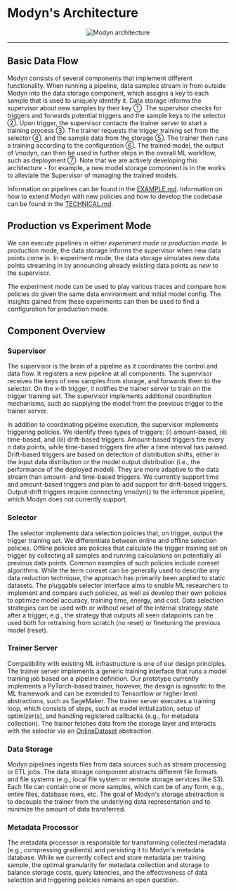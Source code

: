 # Modyn's Architecture

<div align="center">
<img src="assets/arch.pdf" alt="Modyn architecture"/>

---

</div>

## Basic Data Flow

Modyn consists of several components that implement different functionality.
When running a pipeline, data samples stream in from outside Modyn into the data storage component, which assigns a key to each sample that is used to uniquely identify it.
Data storage informs the supervisor about new samples by their key ①.
The supervisor checks for triggers and forwards potential triggers and the sample keys to the selector ②.
Upon trigger, the supervisor contacts the trainer server to start a training process ③.
The trainer requests the trigger training set from the selector ④, and the sample data from the storage ⑤.
The trainer then runs a training according to the configuration ⑥.
The trained model, the output of \modyn, can then be used in further steps in the overall ML workflow, such as deployment ⑦.
Note that we are actively developing this architecture - for example, a new model storage component is in the works to alleviate the Supervisor of managing the trained models.

Information on pipelines can be found in the [EXAMPLE.md](EXAMPLE.md).
Information on how to extend Modyn with new policies and how to develop the codebase can be found in the [TECHNICAL.md](TECHNICAL.md).

## Production vs Experiment Mode

We can execute pipelines in either _experiment mode_ or _production mode_.
In production mode, the data storage informs the supervisor when new data points come in.
In experiment mode, the data storage simulates new data points streaming in by announcing already existing data points as _new_ to the supervisor.

The experiment mode can be used to play various traces and compare how policies do given the same data environment and initial model config.
The insights gained from these experiments can then be used to find a configuration for production mode.

## Component Overview

### Supervisor

The supervisor is the brain of a pipeline as it coordinates the control and data flow.
It registers a new pipeline at all components.
The supervisor receives the keys of new samples from storage, and forwards them to the selector.
On the x-th trigger, it notifies the trainer server to train on the trigger training set.
The supervisor implements additional coordination mechanisms, such as supplying the model from the previous trigger to the trainer server.

In addition to coordinating pipeline execution, the supervisor implements triggering policies.
We identify three types of triggers: (i) amount-based, (ii) time-based, and (iii) drift-based triggers.
Amount-based triggers fire every n data points, while time-based triggers fire after a time interval has passed.
Drift-based triggers are based on detection of distribution shifts, either in the input data distribution or the model output distribution (i.e., the performance of the deployed model).
They are more adaptive to the data stream than amount- and time-based triggers.
We currently support time and amount-based triggers and plan to add support for drift-based triggers.
Output-drift triggers require connecting \modyn{} to the inference pipeline, which Modyn does not currently support.

### Selector

The selector implements data selection policies that, on trigger, output the trigger training set.
We differentiate between online and offline selection policies.
Offline policies are policies that calculate the trigger training set on trigger by collecting all samples and running calculations on potentially all previous data points.
Common examples of such policies include coreset algorithms.
While the term coreset can be generally used to describe any data reduction technique, the approach has primarily been applied to static datasets.
The pluggable selector interface aims to enable ML researchers to implement and compare such policies, as well as develop their own policies to optimize model accuracy, training time, energy, and cost.
Data selection strategies can be used with or without _reset_ of the internal strategy state after a trigger, e.g., the strategy that outputs all seen datapoints can be used both for retraining from scratch (no reset) or finetuning the previous model (reset).

### Trainer Server

Compatibility with existing ML infrastructure is one of our design principles.
The trainer server implements a generic training interface that runs a model training job based on a pipeline definition.
Our prototype currently implements a PyTorch-based trainer, however, the design is agnostic to the ML framework and can be extended to Tensorflow or higher level abstractions, such as SageMaker.
The trainer server executes a training loop, which consists of steps, such as model initialization, setup of optimizer(s), and handling registered callbacks (e.g., for metadata collection).
The trainer fetches data from the storage layer and interacts with the selector via an [OnlineDataset](modyn/trainer_server/internal/dataset/online_dataset.py) abstraction.

### Data Storage

Modyn pipelines ingests files from data sources such as stream processing or ETL jobs.
The data storage component abstracts different file formats and file systems (e.g., local file system or remote storage services like S3).
Each file can contain one or more samples, which can be of any form, e.g., entire files, database rows, etc.
The goal of Modyn's storage abstraction is to decouple the trainer from the underlying data representation and to minimize the amount of data transferred.

### Metadata Processor

The metadata processor is responsible for transforming collected metadata (e.g., compressing gradients) and persisting it to Modyn's metadata database.
While we currently collect and store metadata per training sample, the optimal granularity for metadata collection and storage to balance storage costs, query latencies, and the effectiveness of data selection and triggering policies remains an open question.

